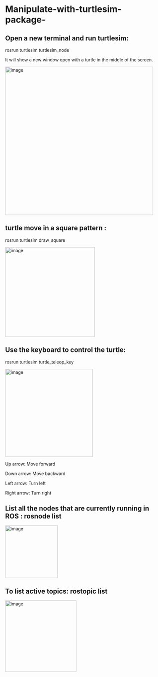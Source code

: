 # Manipulate-with-turtlesim-package-
## Open a new terminal and run turtlesim:

rosrun turtlesim turtlesim_node


It will show a new window open with a turtle in the middle of the screen.


<img width="476" alt="image" src="https://github.com/user-attachments/assets/78829a69-a342-469a-92f4-9f7b1ab7ccf5">


## turtle move in a square pattern : 


rosrun turtlesim draw_square


<img width="288" alt="image" src="https://github.com/user-attachments/assets/71e39840-494c-46ed-ad1a-ad15f54e9920">



## Use the keyboard to control the turtle:


rosrun turtlesim turtle_teleop_key

<img width="282" alt="image" src="https://github.com/user-attachments/assets/52e8e362-df14-4362-9488-dc076430a4e7">

Up arrow: Move forward


Down arrow: Move backward


Left arrow: Turn left


Right arrow: Turn right


## List all the nodes that are currently running in ROS : rosnode list



<img width="169" alt="image" src="https://github.com/user-attachments/assets/b56182ef-dbe2-436b-9e83-0d7fb53b865f">


## To list active topics: rostopic list

<img width="229" alt="image" src="https://github.com/user-attachments/assets/4acde842-320f-4287-bce6-643c516736c7">






